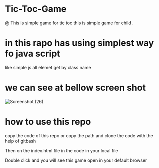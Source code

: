 # Tic-Toc-Game
 @ This is simple game for tic toc
this is simple game for child .

# in this rapo has using simplest way fo java script 

like simple js all elemet get by class name

# we can see at bellow screen shot 

 ![Screenshot (26)](https://user-images.githubusercontent.com/112177003/214594436-1e010264-dd98-431e-a37a-d68472fa7848.png)
 
 
# how to use this repo 

copy the code of this repo or copy the path and clone the code with the help of gitbash

Then on the index.html file in the code in your local file

Double click and you will see this game open in your default browser
